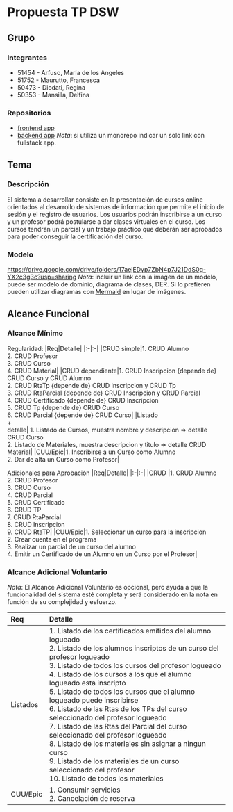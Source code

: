 # Propuesta TP DSW

## Grupo
### Integrantes
* 51454 - Arfuso, Maria de los Angeles
* 51752 - Maurutto, Francesca
* 50473 - Diodati, Regina
* 50353 - Mansilla, Delfina

### Repositorios
* [frontend app](https://github.com/franmaurutto/frontend_dsw.git)
* [backend app](https://github.com/franmaurutto/backend_dsw)
*Nota*: si utiliza un monorepo indicar un solo link con fullstack app.

## Tema
### Descripción
El sistema a desarrollar consiste en la presentación de cursos online orientados al desarrollo de sistemas de información que permite el inicio de sesión y el registro de usuarios. Los usuarios podrán inscribirse a un curso y un profesor podrá postularse a dar clases virtuales en el curso. Los cursos tendrán un parcial y un trabajo práctico que deberán ser aprobados para poder conseguir la certificación del curso.

### Modelo
https://drive.google.com/drive/folders/17aejEDyp7ZbN4p7J21DdS0g-YX2c3g3c?usp=sharing
*Nota*: incluir un link con la imagen de un modelo, puede ser modelo de dominio, diagrama de clases, DER. Si lo prefieren pueden utilizar diagramas con [Mermaid](https://mermaid.js.org) en lugar de imágenes.

## Alcance Funcional 

### Alcance Mínimo

Regularidad:
|Req|Detalle|
|:-|:-|
|CRUD simple|1. CRUD Alumno<br>2. CRUD Profesor<br>3. CRUD Curso<br>4. CRUD Material|
|CRUD dependiente|1. CRUD Inscripcion {depende de} CRUD Curso y CRUD Alumno <br>2. CRUD RtaTp {depende de} CRUD Inscripcion y CRUD Tp <br>3. CRUD RtaParcial {depende de} CRUD Inscripcion y CRUD Parcial <br>4. CRUD Certificado {depende de} CRUD Inscripcion <br>5. CRUD Tp {depende de} CRUD Curso <br>6. CRUD Parcial {depende de} CRUD Curso|
|Listado<br>+<br>detalle| 1. Listado de Cursos, muestra nombre y descripcion => detalle CRUD Curso<br> 2. Listado de Materiales, muestra descripcion y titulo => detalle CRUD Material|
|CUU/Epic|1. Inscribirse a un Curso como Alumno<br>2. Dar de alta un Curso como Profesor|


Adicionales para Aprobación
|Req|Detalle|
|:-|:-|
|CRUD |1. CRUD Alumno<br>2. CRUD Profesor<br>3. CRUD Curso<br>4. CRUD Parcial<br>5. CRUD Certificado<br>6. CRUD TP<br>7. CRUD RtaParcial<br>8. CRUD Inscripcion<br>9. CRUD RtaTP|
|CUU/Epic|1. Seleccionar un curso para la inscripcion<br>2. Crear cuenta en el programa<br>3. Realizar un parcial de un curso del alumno<br>4. Emitir un Certificado de un Alumno en un Curso por el Profesor|


### Alcance Adicional Voluntario

*Nota*: El Alcance Adicional Voluntario es opcional, pero ayuda a que la funcionalidad del sistema esté completa y será considerado en la nota en función de su complejidad y esfuerzo.

|Req|Detalle|
|:-|:-|
|Listados |1. Listado de los certificados emitidos del alumno logueado<br> 2. Listado de los alumnos inscriptos de un curso del profesor logueado <br> 3. Listado de todos los cursos del profesor logueado <br>4. Listado de los cursos a los que el alumno logueado esta inscripto <br>5. Listado de todos los cursos que el alumno logueado puede inscribirse <br>6. Listado de las Rtas de los TPs del curso seleccionado del profesor logueado <br>7. Listado de las Rtas del Parcial del curso seleccionado del profesor logueado <br>8. Listado de los materiales sin asignar a ningun curso <br>9. Listado de los materiales de un curso seleccionado del profesor <br>10. Listado de todos los materiales |
|CUU/Epic|1. Consumir servicios<br>2. Cancelación de reserva|

